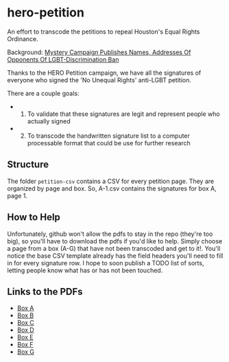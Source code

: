 hero-petition
=============

An effort to transcode the petitions to repeal Houston's Equal Rights Ordinance.

Background: [Mystery Campaign Publishes Names, Addresses Of Opponents Of LGBT-Discrimination Ban](http://www.buzzfeed.com/chrisgeidner/mystery-campaign-publishes-names-addresses-of-opponents-of-l)

Thanks to the HERO Petition campaign, we have all the signatures of everyone who signed the 'No Unequal Rights' anti-LGBT petition. 


There are a couple goals:

- 1) To validate that these signatures are legit and represent people who actually signed
- 2) To transcode the handwritten signature list to a computer processable format that could be use for further research



## Structure

The folder `petition-csv` contains a CSV for every petition page. They are organized by page and box. So, A-1.csv contains the signatures for box A, page 1. 

## How to Help

Unfortunately, github won't allow the pdfs to stay in the repo (they're too big), so you'll have to download the pdfs if you'd like to help. Simply choose a page from a box (A-G) that have not been transcoded and get to it!. You'll notice the base CSV template already has the field headers you'll need to fill in for every signature row. I hope to soon publish a TODO list of sorts, letting people know what has or has not been touched.


## Links to the PDFs

* [Box A](http://www.scribd.com/doc/233924082/HERO-Petitions-Box-A#fullscreen=1)
* [Box B](http://www.scribd.com/doc/233930795/HERO-Petitions-Box-B#fullscreen=1)
* [Box C](http://www.scribd.com/doc/233995086/HERO-Petitions-Box-C#fullscreen=1)
* [Box D](http://www.scribd.com/doc/234036703/HERO-Petitions-Box-D#fullscreen=1)
* [Box E](http://www.scribd.com/doc/234070985/HERO-Petitions-Box-E#fullscreen=1)
* [Box F](http://www.scribd.com/doc/234072339/HERO-Petitions-Box-F#fullscreen=1)
* [Box G](http://www.scribd.com/doc/234072683/HERO-Petitions-Box-G#fullscreen=1)
